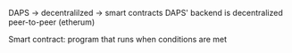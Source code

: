 DAPS -> decentralilzed -> smart contracts
DAPS' backend is decentralized peer-to-peer (etherum)

Smart contract: program that runs when conditions are met
